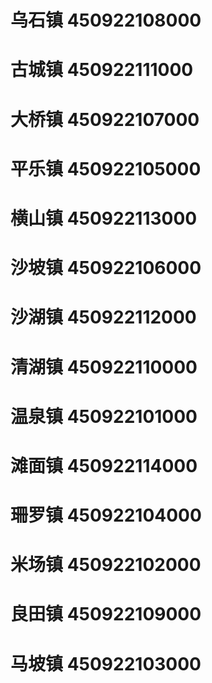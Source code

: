 # 乌石镇 450922108000
# 古城镇 450922111000
# 大桥镇 450922107000
# 平乐镇 450922105000
# 横山镇 450922113000
# 沙坡镇 450922106000
# 沙湖镇 450922112000
# 清湖镇 450922110000
# 温泉镇 450922101000
# 滩面镇 450922114000
# 珊罗镇 450922104000
# 米场镇 450922102000
# 良田镇 450922109000
# 马坡镇 450922103000
